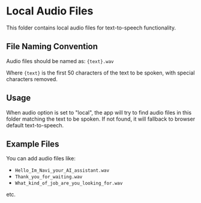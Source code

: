 # Local Audio Files

This folder contains local audio files for text-to-speech functionality.

## File Naming Convention

Audio files should be named as: `{text}.wav`

Where `{text}` is the first 50 characters of the text to be spoken, with special characters removed.

## Usage

When audio option is set to "local", the app will try to find audio files in this folder matching the text to be spoken. If not found, it will fallback to browser default text-to-speech.

## Example Files

You can add audio files like:
- `Hello_Im_Navi_your_AI_assistant.wav`
- `Thank_you_for_waiting.wav`
- `What_kind_of_job_are_you_looking_for.wav`

etc.